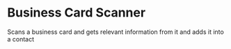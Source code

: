 # Business Card Scanner
Scans a business card and gets relevant information from it and adds it into a contact

